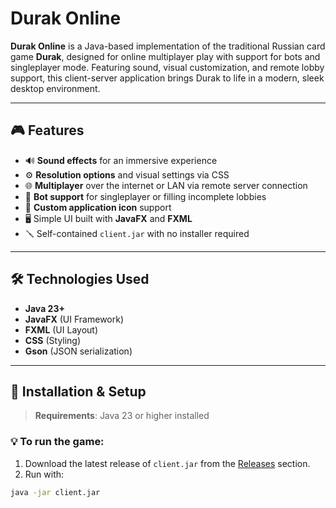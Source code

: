 # Durak Online

**Durak Online** is a Java-based implementation of the traditional Russian card game **Durak**, designed for online multiplayer play with support for bots and singleplayer mode. Featuring sound, visual customization, and remote lobby support, this client-server application brings Durak to life in a modern, sleek desktop environment.

---

## 🎮 Features

- 🔊 **Sound effects** for an immersive experience  
- ⚙️ **Resolution options** and visual settings via CSS  
- 🌐 **Multiplayer** over the internet or LAN via remote server connection  
- 🧠 **Bot support** for singleplayer or filling incomplete lobbies  
- 🎨 **Custom application icon** support  
- 🖥️ Simple UI built with **JavaFX** and **FXML**  
- 🪛 Self-contained `client.jar` with no installer required

---

## 🛠️ Technologies Used

- **Java 23+**
- **JavaFX** (UI Framework)
- **FXML** (UI Layout)
- **CSS** (Styling)
- **Gson** (JSON serialization)

---

## 🚀 Installation & Setup

> **Requirements**: Java 23 or higher installed

### 💡 To run the game:

1. Download the latest release of `client.jar` from the [Releases](./releases) section.
2. Run with:

```bash
java -jar client.jar
